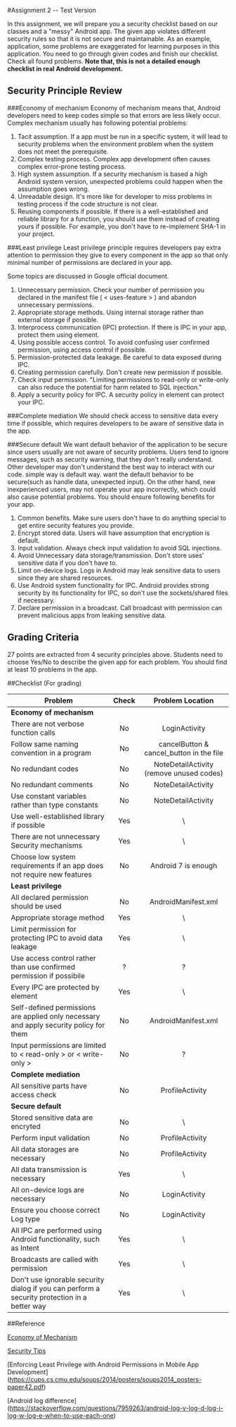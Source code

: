 #Assignment 2 -- Test Version

In this assignment, we will prepare you a security checklist based on our classes and a "messy" Android app. The given app violates different security rules so that it is not secure and maintainable. As an example, application, some problems are exaggerated for learning purposes in this application.
You need to go through given codes and finish our checklist. Check all found problems. <b>Note that, this is not a detailed enough checklist in real Android development. </b>

## Security Principle Review
###Economy of mechanism
Economy of mechanism means that, Android developers need to keep codes simple so that errors are less likely occur.
Complex mechanism usually has following potential problems:

1. Tacit assumption. If a app must be run in a specific system, it will lead to security problems when the environment problem when the system does not meet the prerequisite.
2. Complex testing process. Complex app development often causes complex error-prone testing process.
3. High system assumption. If a security mechanism is based a high Android system version, unexpected problems could happen when the assumption goes wrong.
4. Unreadable design. It's more like for developer to miss problems in testing process if the code structure is not clear.
5. Reusing components if possible. If there is a well-established and reliable library for a function, you should use them instead of creating yours if possible. For example, you don't have to re-implement SHA-1 in your project.



###Least privilege
Least privilege principle requires developers pay extra attention to permission they give to every component in the app so that only minimal number of permissions are declared in your app.

Some topics are discussed in Google official document.

1. Unnecessary permission. Check your number of permission you declared in the manifest file ( < uses-feature > ) and abandon unnecessary permissions.
2. Appropriate storage methods. Using internal storage rather than external storage if possible.
3. Interprocess communication (IPC) protection. If there is IPC in your app, protect them using <permission> element.
4. Using possible access control. To avoid confusing user confirmed permission, using access control if possible.
5. Permission-protected data leakage. Be careful to data exposed during IPC.
6. Creating permission carefully. Don't create new permission if possible.
7. Check input permission. "Limiting permissions to read-only or write-only can also reduce the potential for harm related to SQL injection."
8. Apply a security policy for IPC. A security policy in <permission> element can protect your IPC.



###Complete mediation
We should check access to sensitive data every time if possible, which requires developers to be aware of sensitive data in the app.


###Secure default
We want default behavior of the application to be secure since users usually are not aware of security problems.
Users tend to ignore messages, such as security warning, that they don't really understand.
Other developer may don't understand the best way to interact with our code. simple way is default way. want the default behavior to be secure(such as handle data, unexpected input). On the other hand, new inexperienced users, may not operate your app incorrectly, which could also cause potential problems. You should ensure following benefits for your app.

1. Common benefits. Make sure users don't have to do anything special to get entire security features you provide.
2. Encrypt stored data. Users will have assumption that encryption is default.
3. Input validation. Always check input validation to avoid SQL injections.
4. Avoid Unnecessary data storage/transmission. Don't store uses' sensitive data if you don't have to.
5. Limit on-device logs. Logs in Android may leak sensitive data to users since they are shared resources.
6. Use Android system functionality for IPC. Android provides strong security by its functionality for IPC, so don't use the sockets/shared files if necessary.
7. Declare permission in a broadcast. Call broadcast with permission can prevent malicious apps from leaking sensitive data.

## Grading Criteria
27 points are extracted from 4 security principles above.
Students need to choose Yes/No to describe the given app for each problem. You should find at least 10 problems in the app.


##Checklist (For grading)

| Problem        | Check           | Problem Location |
| ------------- |:-------------:|:-------------:|
| <b>Economy of mechanism</b> ||
| There are not verbose function calls      | No | LoginActivity |
| Follow same naming convention in a program | No | cancelButton & cancel_button in the file|
| No redundant codes      	 |  No  |  NoteDetailActivity (remove unused codes) |
| No redundant comments      	 |  No  | NoteDetailActivity |
| Use constant variables rather than type constants  | No     |   NoteDetailActivity |
| Use well-established library if possible  | Yes | \ |
| There are not unnecessary Security mechanisms | Yes | \ |
| Choose low system requirements if an app does not require new features   | No | Android 7 is enough |
| <b>Least privilege </b> ||
|All declared permission should be used | No| AndroidManifest.xml |
|Appropriate storage method | Yes | \ |
| Limit permission for protecting IPC to avoid data leakage| Yes | \ |
| Use access control rather than use confirmed permission if possibile | ? |?|
| Every IPC are protected by <permission> element| Yes | \ |
| Self-defined permissions are applied only necessary and apply security policy for them | No|AndroidManifest.xml|
| Input permissions are limited to < read-only > or < write-only >| No| ? |
| <b>Complete mediation</b> ||
| All sensitive parts have access check|  No| ProfileActivity |
| <b>Secure default</b> ||
| Stored sensitive data are encryted | No | \ |
| Perform input validation | No |ProfileActivity|
| All data storages are necessary | No | ProfileActivity |
| All data transmission is necessary| Yes | \ |
| All on-device logs are necessary |No|LoginActivity|
| Ensure you choose correct Log type | No |LoginActivity|
| All IPC are performed using Android functionality, such as Intent| Yes| \ |
| Broadcasts are called with permission | Yes | \ |
| Don't use ignorable security dialog if you can perform a security protection in a better way | Yes | \ |


##Reference

[Economy of Mechanism](https://www.us-cert.gov/bsi/articles/knowledge/principles/economy-of-mechanism)

[Security Tips](https://developer.android.com/training/articles/security-tips)

[Enforcing Least Privilege with Android Permissions in Mobile App Development] (https://cups.cs.cmu.edu/soups/2014/posters/soups2014_posters-paper42.pdf)

[Android log difference] (https://stackoverflow.com/questions/7959263/android-log-v-log-d-log-i-log-w-log-e-when-to-use-each-one)

